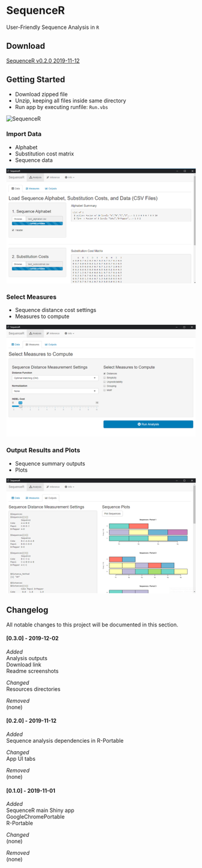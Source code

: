 **SequenceR**  
==============

User-Friendly Sequence Analysis in `R`

## Download

[SequenceR v0.2.0 2019-11-12](https://drive.google.com/file/d/1w94bUbP7NhzbSSg9DLZNqnQPIxvt7BIX/view?usp=sharing, 'SequenceR v0.2.0')


## Getting Started

- Download zipped file
- Unzip, keeping all files inside same directory
- Run app by executing runfile: `Run.vbs`

![SequenceR](/_img/tutorial_screenvid_analysis_v1.gif "SequenceR")

### Import Data

- Alphabet
- Substitution cost matrix
- Sequence data

[![](/_img/readme_analysis_data_import.png "Import data files")](#)

### Select Measures

- Sequence distance cost settings
- Measures to compute

[![](/_img/readme_analysis_measures.png "Measures")](#)

### Output Results and Plots

- Sequence summary outputs
- Plots

[![](/_img/readme_analysis_outputs.png "Outputs")](#)



## Changelog

All notable changes to this project will be documented in this section.

#### [0.3.0] - 2019-12-02
*Added*<br>
Analysis outputs<br>
Download link<br>
Readme screenshots<br>

*Changed*<br>
Resources directories<br>

*Removed*<br>
(none)<br>


#### [0.2.0] - 2019-11-12
*Added*<br>
Sequence analysis dependencies in R-Portable<br>

*Changed*<br>
App UI tabs<br>

*Removed*<br>
(none)<br>


#### [0.1.0] - 2019-11-01

*Added*<br>
SequenceR main Shiny app<br>
GoogleChromePortable<br>
R-Portable<br>

*Changed*<br>
(none)<br>

*Removed*<br>
(none)<br>

